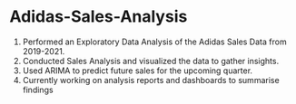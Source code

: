 # Adidas-Sales-Analysis
1) Performed an Exploratory Data Analysis of the Adidas Sales Data from 2019-2021. <br>
2) Conducted Sales Analysis and visualized the data to gather insights. <br>
3) Used ARIMA to predict future sales for the upcoming quarter. <br>
4) Currently working on analysis reports and dashboards to summarise findings
